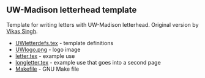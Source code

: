 ## UW-Madison letterhead template

Template for writing letters with UW-Madison letterhead. Original
version by [Vikas Singh](http://www.biostat.wisc.edu/~vsingh/).

- [UWletterdefs.tex](UWletterdefs.tex) - template definitions
- [UWlogo.png](UWlogo.png) - logo image
- [letter.tex](letter.tex) - example use
- [longletter.tex](longletter.tex) - example use that goes into a second page
- [Makefile](Makefile) - GNU Make file
